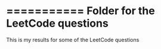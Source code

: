 ===========
Folder for the LeetCode questions
===========


This is my results for some of the LeetCode questions



